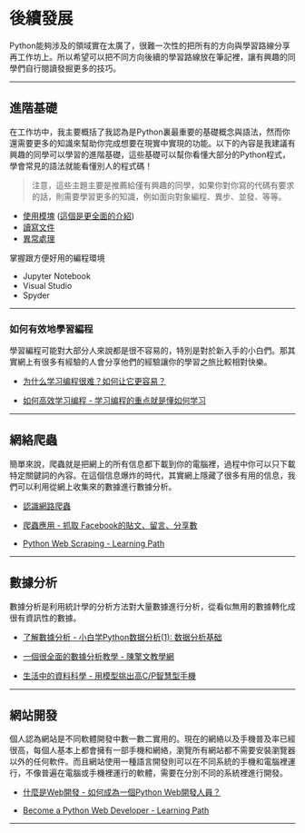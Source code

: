 # 後續發展
Python能夠涉及的領域實在太廣了，很難一次性的把所有的方向與學習路線分享再工作坊上。所以希望可以把不同方向後續的學習路線放在筆記裡，讓有興趣的同學們自行閱讀發掘更多的技巧。

---

## 進階基礎
在工作坊中，我主要概括了我認為是Python裏最重要的基礎概念與語法，然而你還需要更多的知識來幫助你完成想要在現實中實現的功能。以下的內容是我建議有興趣的同學可以學習的進階基礎，這些基礎可以幫你看懂大部分的Python程式，學會常見的語法就能看懂別人的程式碼！

> 注意，這些主題主要是推薦給僅有興趣的同學，如果你對你寫的代碼有要求的話，則需要學習更多的知識，例如面向對象編程、異步、並發、等等。

* [使用模塊](https://ithelp.ithome.com.tw/articles/10237636) ([這個是更全面的介紹](https://medium.com/ccclub/ccclub-python-for-beginners-tutorial-bfb6dfa69d52))
* [讀寫文件](https://zhuanlan.zhihu.com/p/78330811)
* [異常處理](http://tw.gitbook.net/python/python_exceptions.html)

掌握跟方便好用的編程環境
* Jupyter Notebook
* Visual Studio
* Spyder

---

### 如何有效地學習編程
學習編程可能對大部分人來說都是很不容易的，特別是對於新入手的小白們。那其實網上有很多有經驗的人會分享他們的經驗讓你的學習之旅比較相對快樂。
* [为什么学习编程很难？如何让它更容易？](https://chinese.freecodecamp.org/news/why-learning-to-code-is-hard-and-how-to-make-it-easier/)

* [如何高效学习编程 - 学习编程的重点就是懂如何学习](https://medium.com/@TriDiamond6/%E5%A6%82%E4%BD%95%E9%AB%98%E6%95%88%E7%BC%96%E7%A8%8B-e7d1f9bc24e3)

---

## 網絡爬蟲
簡單來說，爬蟲就是把網上的所有信息都下載到你的電腦裡，過程中你可以只下載特定關鍵詞的內容。在這個信息爆炸的時代，其實網上隱藏了很多有用的信息，我們可以利用從網上收集來的數據進行數據分析。

* [認識網路爬蟲](https://www.webscrapingpro.tw/what-is-web-scraping/)

* [爬蟲應用 - 抓取 Facebook的貼文、留言、分享數](https://blog.happycoding.today/pythonbeginner-ep5/)

* [Python Web Scraping - Learning Path](https://realpython.com/learning-paths/python-web-scraping/)

---

## 數據分析
數據分析是利用統計學的分析方法對大量數據進行分析，從看似無用的數據轉化成很有資訊性的數據。

* [了解數據分析 - 小白学Python数据分析(1): 数据分析基础](https://juejin.cn/post/6844904056427806728)

* [一個很全面的數據分析教學 - 陳擎文教學網](https://acupun.site/lecture/python_data/index.htm)

* [生活中的資料科學 - 用模型挑出高C/P智慧型手機](https://medium.com/finformation%E7%95%B6%E7%A8%8B%E5%BC%8F%E9%81%87%E4%B8%8A%E8%B2%A1%E5%8B%99%E9%87%91%E8%9E%8D/python%E5%AF%A6%E4%BD%9C-%E7%94%9F%E6%B4%BB%E4%B8%AD%E7%9A%84%E8%B3%87%E6%96%99%E7%A7%91%E5%AD%B8-%E7%94%A8%E6%A8%A1%E5%9E%8B%E6%8C%91%E5%87%BA%E9%AB%98c-p%E6%99%BA%E6%85%A7%E5%9E%8B%E6%89%8B%E6%A9%9F-99752d3c7f0d)

---

## 網站開發
個人認為網站是不同軟體開發中數一數二實用的。現在的網絡以及手機普及率已經很高，每個人基本上都會擁有一部手機和網絡，瀏覽所有網站都不需要安裝瀏覽器以外的任何軟件。而且網站使用一種語言開發則可以在不同系統的手機和電腦裡運行，不像普遍在電腦或手機裡運行的軟體，需要在分別不同的系統裡進行開發。

* [什麼是Web開發 - 如何成為一個Python Web開發人員？](https://iter01.com/551297.html)

* [Become a Python Web Developer - Learning Path](https://realpython.com/learning-paths/become-python-web-developer/)

---